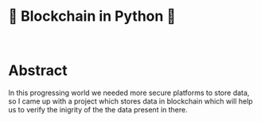 # :rocket: Blockchain in Python :rocket:
<br>

# **Abstract**

In this progressing world we needed more secure platforms to store data, so I came up with a project which stores data in blockchain which will help us to verify the inigrity of the the data present in there.
